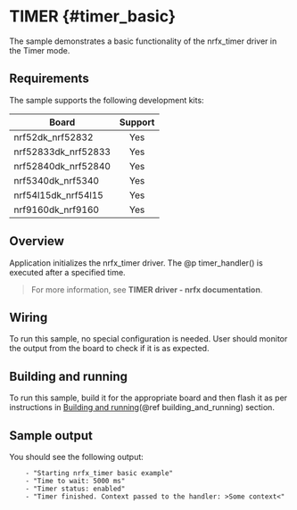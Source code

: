 # TIMER {#timer_basic}

The sample demonstrates a basic functionality of the nrfx_timer driver in the Timer mode.

## Requirements

The sample supports the following development kits:

| **Board**           | **Support** |
|---------------------|:-----------:|
| nrf52dk_nrf52832    |     Yes     |
| nrf52833dk_nrf52833 |     Yes     |
| nrf52840dk_nrf52840 |     Yes     |
| nrf5340dk_nrf5340   |     Yes     |
| nrf54l15dk_nrf54l15 |     Yes     |
| nrf9160dk_nrf9160   |     Yes     |

## Overview

Application initializes the nrfx_timer driver.
The @p timer_handler() is executed after a specified time.

> For more information, see **TIMER driver - nrfx documentation**.

## Wiring

To run this sample, no special configuration is needed.
User should monitor the output from the board to check if it is as expected.

## Building and running

To run this sample, build it for the appropriate board and then flash it as per instructions in [Building and running](@ref building_and_running) section.

## Sample output

You should see the following output:

```
    - "Starting nrfx_timer basic example"
    - "Time to wait: 5000 ms"
    - "Timer status: enabled"
    - "Timer finished. Context passed to the handler: >Some context<"
```

[//]: #
[Building and running]: <../../../README.md#building-and-running>
